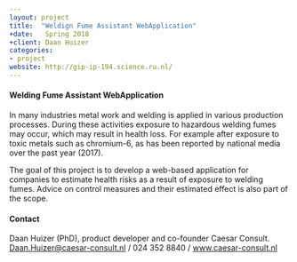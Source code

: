 ```yaml
---
layout: project
title:  "Weldign Fume Assistant WebApplication"
+date:   Spring 2018
+client: Daan Huizer
categories:
- project
website: http://gip-ip-194.science.ru.nl/
---
```


#### Welding Fume Assistant WebApplication
In many industries metal work and welding is applied in various production processes. During these
activities exposure to hazardous welding fumes may occur, which may result in health loss. For
example after exposure to toxic metals such as chromium-6, as has been reported by national media
over the past year (2017).

The goal of this project is to develop a web-based application for companies to estimate health  risks as a result of exposure to welding fumes. Advice on control measures and their estimated effect is also part of the scope.

#### Contact
Daan Huizer (PhD), product developer and co-founder Caesar Consult.
Daan.Huizer@caesar-consult.nl / 024 352 8840 / www.caesar-consult.nl